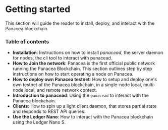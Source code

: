 # Getting started

This section will guide the reader to install, deploy, and interact with the Panacea blockchain.

### Table of contents <a id="table-of-contents"></a>

* **Installation**: Instructions on how to install _panacead_, the server daemon for nodes, the cli tool to interact with panacead.
* **How to Join the network**: Panacea is the first official public network running the Panacea Blockchain. This section outlines step by step instructions on how to start operating a node on Panacea.
* **How to deploy own Panacea testnet**: How to setup and deploy one's own testnet of the Panacea blockchain, in a single-node local, multi-node local, and remote network context.
* **Introduction to panacead**: Using the `panacead` to interact with the Panacea blockchain.
* **Clients**: How to spin up a light client daemon, that stores partial state and responds to REST API queries.
* **Use the Ledger Nano**: How to interact with the Panacea blockchain using the Ledger Nano S.




